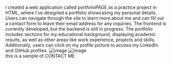 I created a web application called portfolioPAGE as a practice project in HTML, where I've designed a portfolio showcasing my personal details. Users can navigate through the site to learn more about me and can fill out a contact form to leave their email address for any inquiries. The frontend is currently developed, but the backend is still in progress. The portfolio includes sections for my educational background, displaying academic results, as well as other areas like work experience, projects and skills. Additionally, users can click on my profile picture to access my LinkedIn and GitHub profiles.
![image](https://github.com/user-attachments/assets/dd0c6bc5-fdf3-4607-8225-0eae397247bc)
![image](https://github.com/user-attachments/assets/7d148e35-991b-4e9a-9116-b935f2547e0a)   
this is a sample of CONTACT ME
